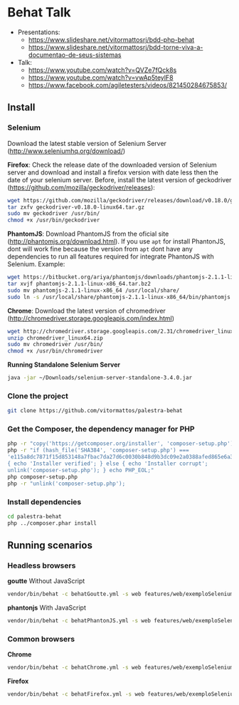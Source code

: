 Behat Talk
==============

* Presentations:
  * https://www.slideshare.net/vitormattosrj/bdd-php-behat
  * https://www.slideshare.net/vitormattosrj/bdd-torne-viva-a-documentao-de-seus-sistemas
* Talk:
  * https://www.youtube.com/watch?v=QVZe7fQck8s
  * https://www.youtube.com/watch?v=vwAp5teylF8
  * https://www.facebook.com/agiletesters/videos/821450284675853/

## Install
### Selenium

Download the latest stable version of Selenium Server (http://www.seleniumhq.org/download/)

**Firefox**: Check the release date of the downloaded version of Selenium
server and download and install a firefox version with date less then the 
date of your selenium server. Before, install the latest version of
geckodriver (https://github.com/mozilla/geckodriver/releases):
```bash
wget https://github.com/mozilla/geckodriver/releases/download/v0.18.0/geckodriver-v0.18.0-linux64.tar.gz
tar zxfv geckodriver-v0.18.0-linux64.tar.gz
sudo mv geckodriver /usr/bin/
chmod +x /usr/bin/geckodriver
```

**PhantomJS**: Download PhantomJS from the oficial site
(http://phantomjs.org/download.html). If you use `apt` for install
PhantonJS, dont will work fine because the version from `apt` dont have 
any dependencies to run all features required for integrate PhantonJS with
Selenium. Example:
```bash
wget https://bitbucket.org/ariya/phantomjs/downloads/phantomjs-2.1.1-linux-x86_64.tar.bz2
tar xvjf phantomjs-2.1.1-linux-x86_64.tar.bz2
sudo mv phantomjs-2.1.1-linux-x86_64 /usr/local/share/
sudo ln -s /usr/local/share/phantomjs-2.1.1-linux-x86_64/bin/phantomjs /usr/local/bin/
```

**Chrome**: Download the latest version of chromedriver
(http://chromedriver.storage.googleapis.com/index.html)
```bash
wget http://chromedriver.storage.googleapis.com/2.31/chromedriver_linux64.zip
unzip chromedriver_linux64.zip
sudo mv chromedriver /usr/bin/
chmod +x /usr/bin/chromedriver
```

**Running Standalone Selenium Server**
```bash
java -jar ~/Downloads/selenium-server-standalone-3.4.0.jar
```

### Clone the project
```bash
git clone https://github.com/vitormattos/palestra-behat
```
### Get the Composer, the dependency manager for PHP
```bash
php -r "copy('https://getcomposer.org/installer', 'composer-setup.php');"
php -r "if (hash_file('SHA384', 'composer-setup.php') ===
'e115a8dc7871f15d853148a7fbac7da27d6c0030b848d9b3dc09e2a0388afed865e6a3d6b3c0fad45c48e2b5fc1196ae')
{ echo 'Installer verified'; } else { echo 'Installer corrupt';
unlink('composer-setup.php'); } echo PHP_EOL;"
php composer-setup.php
php -r "unlink('composer-setup.php');
```
### Install dependencies
```bash
cd palestra-behat
php ../composer.phar install
```

## Running scenarios
### Headless browsers
**goutte**
Without JavaScript
```bash
vendor/bin/behat -c behatGoutte.yml -s web features/web/exemploSelenium.feature
```

**phantonjs**
With JavaScript
```bash
vendor/bin/behat -c behatPhantonJS.yml -s web features/web/exemploSelenium.feature
```

### Common browsers
**Chrome**
```bash
vendor/bin/behat -c behatChrome.yml -s web features/web/exemploSelenium.feature
```

**Firefox**
```bash
vendor/bin/behat -c behatFirefox.yml -s web features/web/exemploSelenium.feature
```
